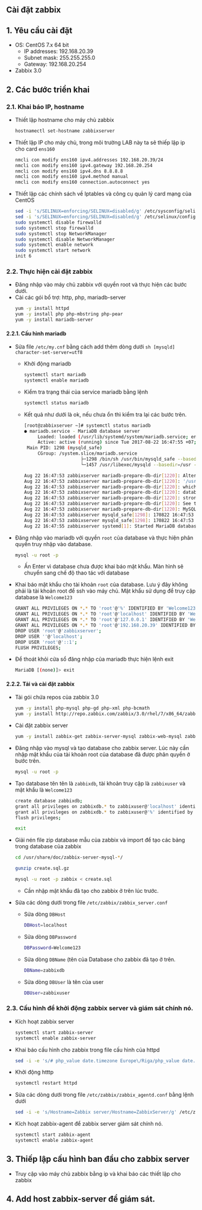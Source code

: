 ## Cài đặt zabbix

## 1. Yêu cầu cài đặt
- OS: CentOS 7.x 64 bit
	- IP addresses: 192.168.20.39
	- Subnet mask: 255.255.255.0
	- Gateway: 192.168.20.254
- Zabbix 3.0

## 2. Các bước triển khai

### 2.1. Khai báo IP, hostname 
- Thiết lập hostname cho máy chủ zabbix
	```sh
	hostnamectl set-hostname zabbixserver
	```
	
- Thiết lập IP cho máy chủ, trong môi trường LAB này ta sẽ thiếp lập ip cho card `ens160`
	```sh
	nmcli con modify ens160 ipv4.addresses 192.168.20.39/24
	nmcli con modify ens160 ipv4.gateway 192.168.20.254
	nmcli con modify ens160 ipv4.dns 8.8.8.8
	nmcli con modify ens160 ipv4.method manual
	nmcli con modify ens160 connection.autoconnect yes
	```
	
- Thiết lập các chính sách về Iptables và công cụ quản lý card mạng của CentOS
	```sh
	sed -i 's/SELINUX=enforcing/SELINUX=disabled/g' /etc/sysconfig/selinux
	sed -i 's/SELINUX=enforcing/SELINUX=disabled/g' /etc/selinux/config
	sudo systemctl disable firewalld
	sudo systemctl stop firewalld
	sudo systemctl stop NetworkManager
	sudo systemctl disable NetworkManager
	sudo systemctl enable network
	sudo systemctl start network
	init 6
	```

### 2.2. Thực hiện cài đặt zabbix 
- Đăng nhập vào máy chủ zabbix với quyền root và thực hiện các bước dưới.
- Cài các gói bổ trợ: http, php, mariadb-server
	```sh
	yum -y install httpd
	yum -y install php php-mbstring php-pear
	yum -y install mariadb-server
	```

#### 2.2.1. Cấu hình mariadb 
 - Sửa file `/etc/my.cnf` bằng cách add thêm dòng dưới 
		```sh
		[mysqld]
		character-set-server=utf8
		```
	- Khởi động mariadb
		```sh
		systemctl start mariadb
		systemctl enable mariadb
		```
	- Kiểm tra trạng thái của service mariadb bằng lệnh
		```sh
		systemctl status mariadb
		```
	- Kết quả như dưới là ok, nếu chưa ổn thì kiểm tra lại các bước trên. 
		```sh
		[root@zabbixserver ~]# systemctl status mariadb
		● mariadb.service - MariaDB database server
			 Loaded: loaded (/usr/lib/systemd/system/mariadb.service; enabled; vendor preset: disabled)
			 Active: active (running) since Tue 2017-08-22 16:47:55 +07; 13s ago
		 Main PID: 1298 (mysqld_safe)
			 CGroup: /system.slice/mariadb.service
							 ├─1298 /bin/sh /usr/bin/mysqld_safe --basedir=/usr
							 └─1457 /usr/libexec/mysqld --basedir=/usr --datadir=/var/lib/mysql --plugin-dir=/usr/lib64/mysql/plugin --log-error=/var/log/mariadb/mariadb.log --pid-...

		Aug 22 16:47:53 zabbixserver mariadb-prepare-db-dir[1220]: Alternatively you can run:
		Aug 22 16:47:53 zabbixserver mariadb-prepare-db-dir[1220]: '/usr/bin/mysql_secure_installation'
		Aug 22 16:47:53 zabbixserver mariadb-prepare-db-dir[1220]: which will also give you the option of removing the test
		Aug 22 16:47:53 zabbixserver mariadb-prepare-db-dir[1220]: databases and anonymous user created by default.  This is
		Aug 22 16:47:53 zabbixserver mariadb-prepare-db-dir[1220]: strongly recommended for production servers.
		Aug 22 16:47:53 zabbixserver mariadb-prepare-db-dir[1220]: See the MariaDB Knowledgebase at http://mariadb.com/kb or the
		Aug 22 16:47:53 zabbixserver mariadb-prepare-db-dir[1220]: MySQL manual for more instructions.
		Aug 22 16:47:53 zabbixserver mysqld_safe[1298]: 170822 16:47:53 mysqld_safe Logging to '/var/log/mariadb/mariadb.log'.
		Aug 22 16:47:53 zabbixserver mysqld_safe[1298]: 170822 16:47:53 mysqld_safe Starting mysqld daemon with databases from /var/lib/mysql
		Aug 22 16:47:55 zabbixserver systemd[1]: Started MariaDB database server.
		```	
	
- Đăng nhập vào mariadb với quyền `root` của database và thực hiện phân quyền truy nhập vào database.
	```sh
	mysql -u root -p
	```
	- Ấn Enter vì database chưa được khai báo mật khẩu. Màn hình sẽ chuyển sang chế độ thao tác với database
	
- Khai báo mật khẩu cho tài khoản `root` của database. Lưu ý đây không phải là tài khoản root để ssh vào máy chủ. Mật khẩu sử dụng để truy cập database là `Welcome123`
	```sh
	GRANT ALL PRIVILEGES ON *.* TO 'root'@'%' IDENTIFIED BY 'Welcome123' WITH GRANT OPTION;
	GRANT ALL PRIVILEGES ON *.* TO 'root'@'localhost' IDENTIFIED BY 'Welcome123' WITH GRANT OPTION;
	GRANT ALL PRIVILEGES ON *.* TO 'root'@'127.0.0.1' IDENTIFIED BY 'Welcome123' WITH GRANT OPTION;
	GRANT ALL PRIVILEGES ON *.* TO 'root'@'192.168.20.39' IDENTIFIED BY 'Welcome123' WITH GRANT OPTION;
	DROP USER 'root'@'zabbixserver';
	DROP USER ''@'localhost';
	DROP USER 'root'@'::1';
	FLUSH PRIVILEGES;
	```

- Để thoát khỏi cửa sổ đăng nhập của mariadb thực hiện lệnh exit
	```sh
	MariaDB [(none)]> exit
	```

#### 2.2.2. Tải và cài đặt zabbix	
- Tải gói chứa repos của zabbix 3.0
	```sh
	yum -y install php-mysql php-gd php-xml php-bcmath
	yum -y install http://repo.zabbix.com/zabbix/3.0/rhel/7/x86_64/zabbix-release-3.0-1.el7.noarch.rpm
	```
	
- Cài đặt zabbix server 
	```sh
	yum -y install zabbix-get zabbix-server-mysql zabbix-web-mysql zabbix-agent 
	```

- Đăng nhập vào mysql và tạo database cho zabbix server. Lúc này cần nhập mật khẩu của tài khoản root của database đã được phân quyền ở bước trên. 
	```sh
	mysql -u root -p 
	```
	
- Tạo database tên tên là `zabbixdb`, tài khoản truy cập là `zabbixuser` và mật khẩu là `Welcome123`
	```sh	
	create database zabbixdb; 
	grant all privileges on zabbixdb.* to zabbixuser@'localhost' identified by 'Welcome123'; 
	grant all privileges on zabbixdb.* to zabbixuser@'%' identified by 'Welcome123'; 
	flush privileges; 
	
	exit
	```

- Giải nén file zip database mẫu của zabbix và import để tạo các bảng trong database của zabbix 
	```sh
	cd /usr/share/doc/zabbix-server-mysql-*/ 

	gunzip create.sql.gz 

	mysql -u root -p zabbix < create.sql
	```
	- Cần nhập mật khẩu đã tạo cho zabbix ở trên lúc trước.

- Sửa các dòng dưới trong file `/etc/zabbix/zabbix_server.conf`

	- Sửa dòng `DBHost`
		```sh
		DBHost=localhost
		```
	- Sửa dòng `DBPassword`
		```sh
		DBPassword=Welcome123
		```
		
	- Sửa dòng `DBName` (tên của Database cho zabbix đã tạo ở trên. 
		```sh
		DBName=zabbixdb
		```
		
	- Sửa dòng `DBUser` là tên của user 
		```sh
		DBUser=zabbixuser
		```


### 2.3. Cấu hình để khởi động zabbix server và giám sát chính nó.

- Kích hoạt zabbix server 
	```sh
	systemctl start zabbix-server 
	systemctl enable zabbix-server 
	```

- Khai báo cấu hình cho zabbix trong file cấu hình của httpd 
	```sh
	sed -i -e 's/# php_value date.timezone Europe\/Riga/php_value date.timezone Asia\/Ho_Chi_Minh/g' /etc/httpd/conf.d/zabbix.conf
	```

- Khởi động htttp
	```sh
	systemctl restart httpd 
	```

- Sửa các dòng dưới trong file `/etc/zabbix/zabbix_agentd.conf` bằng lệnh dưới
	```sh
	sed -i -e 's/Hostname=Zabbix server/Hostname=ZabbixServer/g' /etc/zabbix/zabbix_agentd.conf
	```
	
- Kích hoạt zabbix-agent để zabbix server giám sát chính nó.
	```sh
	systemctl start zabbix-agent 
	systemctl enable zabbix-agent 
	```

	
## 3. Thiếp lập cấu hình ban đầu cho zabbix server

- Truy cập vào máy chủ zabbix bằng ip và khai báo các thiết lập cho zabbix

## 4. Add host zabbix-server để giám sát.

